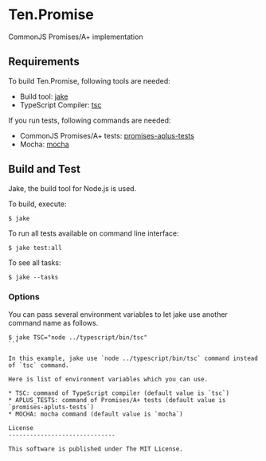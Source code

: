 Ten.Promise
==============================

CommonJS Promises/A+ implementation

Requirements
------------------------------

To build Ten.Promise, following tools are needed:

* Build tool: [jake](https://npmjs.org/package/jake)
* TypeScript Compiler: [tsc](http://www.typescriptlang.org/#Download)

If you run tests, following commands are needed:

* CommonJS Promises/A+ tests: [promises-aplus-tests](https://npmjs.org/package/promises-aplus-tests)
* Mocha: [mocha](http://visionmedia.github.com/mocha/)

Build and Test
------------------------------

Jake, the build tool for Node.js is used.

To build, execute:

````
$ jake
````

To run all tests available on command line interface:

````
$ jake test:all
````

To see all tasks:

````
$ jake --tasks
````

### Options

You can pass several environment variables to let jake use another command name as follows.

````
$ jake TSC="node ../typescript/bin/tsc"
```

In this example, jake use `node ../typescript/bin/tsc` command instead of `tsc` command.

Here is list of environment variables which you can use.

* TSC: command of TypeScript compiler (default value is `tsc`)
* APLUS_TESTS: command of Promises/A+ tests (default value is `promises-apluts-tests`)
* MOCHA: mocha command (default value is `mocha`)

License
------------------------------

This software is published under The MIT License.
